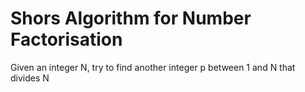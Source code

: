 # Shors Algorithm for Number Factorisation

Given an integer N, try to find another integer p between 1 and N that divides N
